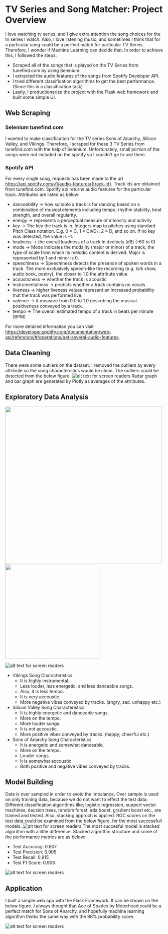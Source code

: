 # TV Series and Song Matcher: Project Overview
I love watching tv series, and I give extra attention the song choices for the tv series I watch. Also, I love listening music, and sometimes I think that for a particular song could be a perfect match for particular TV Series. Therefore, I wonder if Machine Learning can decide that. In order to achieve this, I followed the steps:</br>
* Scraped all of the songs that is played on the TV Series from tunefind.com by using Selenium.
* I extracted the audio features of the songs from Spotify Developer API.
* I tried different classification algorithms to get the best performance. (Since this is a classification task) 
* Lastly, I productionarize the project with the Flask web framework and built some simple UI.
## Web Scraping
### Selenium tunefind.com
I wanted to make classification for the TV series Sons of Anarchy, Silicon Valley, and Vikings. Therefore, I scraped for these 3 TV Series from tunefind.com with the help of Selenium. Unfortunately, small portion of the songs were not included on the spotify so I couldn't ge to use them. 
### Spotify API
For every single song, requests has been made to the url https://api.spotify.com/v1/audio-features/{track-id}. Track ids are obtained from tunefind.com. Spotify api returns audio features for the particular track. Attributes are listed as below:
* danceability -> how suitable a track is for dancing based on a combination of musical elements including tempo, rhythm stability, beat strength, and overall regularity. 
* energy -> represents a perceptual measure of intensity and activity
* key -> The key the track is in. Integers map to pitches using standard Pitch Class notation. E.g. 0 = C, 1 = C♯/D♭, 2 = D, and so on. If no key was detected, the value is -1.
* loudness -> the overall loudness of a track in decibels (dB) (-60 to 0)
* mode -> Mode indicates the modality (major or minor) of a track, the type of scale from which its melodic content is derived. Major is represented by 1 and minor is 0.
* speechiness -> Speechiness detects the presence of spoken words in a track. The more exclusively speech-like the recording (e.g. talk show, audio book, poetry), the closer to 1.0 the attribute value.
* acousticness -> whether the track is acoustic
* instrumentalness -> predicts whether a track contains no vocals
* liveness -> higher liveness values represent an increased probability that the track was performed live.
* valence -> A measure from 0.0 to 1.0 describing the musical positiveness conveyed by a track.
* tempo -> The overall estimated tempo of a track in beats per minute (BPM)

For more detailed information you can visit https://developer.spotify.com/documentation/web-api/reference/#/operations/get-several-audio-features.
## Data Cleaning
There were some outliers on the dataset. I removed the outliers by every attribute so the song characteristics would be clean. The outliers could be detected from the below figure.
![alt text for screen readers](images/outliers.gif "Outliers")
Radar graph and bar graph are generated by Plotly as averages of the attributes. 
## Exploratory Data Analysis
<p float="left">
  <img align="top" src="/images/radar-graph.gif"/ width="500">
  <img align="top" src="/images/bar-graph.gif" width="300">
</p>

![alt text for screen readers](images/correlation.png "Feature Correlation")
* Vikings Song Characteristics
  * It is highly instrumental.
  * Less louder, less energetic, and less danceable songs.
  * Also, it is less tempo.
  * It is very accoustic.
  * More negative vibes conveyed by tracks. (angry, sad, unhappy etc.)
* Silicon Valley Song Characteristics
  * It is highly energetic and danceable songs.
  * More on the tempo.
  * More louder songs.
  * It is not accoustic.
  * More positive vibes conveyed by tracks. (happy, cheerful etc.)
* Sons of Anarchy Song Characteristics
  * It is energetic and somewhat danceable.
  * More on the tempo.
  * Louder songs.
  * It is somewhat accoustic
  * Both positive and negative vibes conveyed by tracks.
## Model Building
Data is over sampled in order to avoid the imbalance. Over sample is used on only training data, because we do not want to effect the test data. Different classification algorithms like; logistic regression, support vector machines, decsion trees, random forest, ada boost, gradient boost etc., are trained and tested. Also, stacking approch is applied. ROC scores on the test data could be examined from the below figure, for the most successfull models.
![alt text for screen readers](images/roc-score-comparison.png "ROC Scores")
The most succesful model is stacked algorithm with a little difference. Stacked algorithm structure and some of the performance metrics are as below:
* Test Accuracy: 0.907
* Test Precision: 0.905
* Test Recall: 0.915
* Test F1 Score: 0.906

![alt text for screen readers](images/model_structure.png "Stacked Algorithm Structure")
## Application
I built a simple web app with the Flask Framework. It can be shown on the below figure. I always thought that Ace of Spades by Motorhead could be a perfect match for Sons of Anarchy, and hopefully machine learning algorithm thinks the same way with the 98% probability score.

![alt text for screen readers](images/application.gif "Application")
